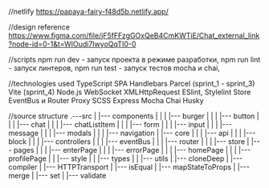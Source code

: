 //netlify  https://papaya-fairy-f48d5b.netlify.app/


//design reference https://www.figma.com/file/jF5fFFzgGOxQeB4CmKWTiE/Chat_external_link?node-id=0-1&t=WIOudi7IwyoQqTI0-0


//scripts
npm run dev - запуск проекта в режиме разработки,
npm run lint - запуск линтеров,
npm run test - запуск тестов mocha и chai, 


//technologies used
TypeScript 
SPA
Handlebars
Parcel (sprint_1 - sprint_3)
Vite (sprint_4)
Node.js
WebSocket
XMLHttpRequest
ESlint, Stylelint
Store EventBus и Router Proxy
SCSS
Express
Mocha
Chai
Husky


//source structure
.---src
	|
	|--- components
	|		|
	|		|--- burger
	|		|
	|		|--- button
	|		|
	|		|--- chat
	|		|
	|		|--- chatListItem
	|		|
	|		|--- form
	|		|
	|		|--- input
	|		|
	|		|--- message
	|		|
	|		|--- modals
	|		|
	|		|--- navigation
	|
	|--- core
	|		|
	|		|--- api
	|		|
	|		|--- block
	|		|
	|		|--- controllers
	|		|
	|		|--- eventBus
	|		|
	|		|--- router
	|		|
	|		|--- store
	|
	|--- pages
	|		|
	|		|--- enterPage
	|		|
	|		|--- errorPage
	|		|
	|		|--- homePage
	|		|
	|		|--- profilePage
	|
	|
	|--- style
	|
	|
	|--- types
	|
	|
	|--- utils
			|
			|--- cloneDeep
			|
			|--- compiler
			|
			|--- HTTPTransport
			|
			|--- isEqual
			|
			|--- mapStateToProps
			|
			|--- merge
			|
			|--- set
			|
			|--- validate

